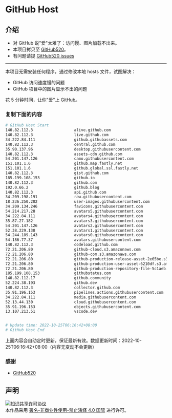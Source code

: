 # GitHub Host
## 介绍
- 对 GitHub 说"爱"太难了：访问慢、图片加载不出来。
- 本项目拷贝至 [GitHub520](https://github.com/521xueweihan/GitHub520)。
- 有问题请提 [GitHub520 issues](https://github.com/521xueweihan/GitHub520/issues/new)

---

本项目无需安装任何程序，通过修改本地 hosts 文件，试图解决：
- GitHub 访问速度慢的问题
- GitHub 项目中的图片显示不出的问题

花 5 分钟时间，让你"爱"上 GitHub。

### 复制下面的内容
```bash
# GitHub Host Start
140.82.112.3                  alive.github.com
140.82.112.3                  live.github.com
34.222.84.111                 github.githubassets.com
140.82.112.3                  central.github.com
35.90.137.96                  desktop.githubusercontent.com
140.82.112.3                  assets-cdn.github.com
54.201.147.126                camo.githubusercontent.com
151.101.1.6                   github.map.fastly.net
151.101.1.6                   github.global.ssl.fastly.net
140.82.112.3                  gist.github.com
185.199.108.153               github.io
140.82.112.3                  github.com
192.0.66.2                    github.blog
140.82.112.3                  api.github.com
34.209.198.191                raw.githubusercontent.com
18.236.250.202                user-images.githubusercontent.com
34.209.134.246                favicons.githubusercontent.com
54.214.217.28                 avatars5.githubusercontent.com
34.222.84.111                 avatars4.githubusercontent.com
35.87.27.182                  avatars3.githubusercontent.com
54.201.147.126                avatars2.githubusercontent.com
52.38.229.138                 avatars1.githubusercontent.com
54.244.189.143                avatars0.githubusercontent.com
54.186.77.37                  avatars.githubusercontent.com
140.82.112.3                  codeload.github.com
72.21.206.80                  github-cloud.s3.amazonaws.com
72.21.206.80                  github-com.s3.amazonaws.com
72.21.206.80                  github-production-release-asset-2e65be.s3.amazonaws.com
72.21.206.80                  github-production-user-asset-6210df.s3.amazonaws.com
72.21.206.80                  github-production-repository-file-5c1aeb.s3.amazonaws.com
185.199.108.153               githubstatus.com
140.82.112.17                 github.community
52.224.38.193                 github.dev
140.82.112.3                  collector.github.com
35.91.196.153                 pipelines.actions.githubusercontent.com
34.222.84.111                 media.githubusercontent.com
52.13.44.130                  cloud.githubusercontent.com
35.91.196.153                 objects.githubusercontent.com
13.107.213.51                 vscode.dev


# Update time: 2022-10-25T06:16:42+08:00
# GitHub Host End

```
上面内容会自动定时更新，保证最新有效。数据更新时间：2022-10-25T06:16:42+08:00（内容无变动不会更新）

### 感谢

- [GitHub520](https://github.com/521xueweihan/GitHub520)

## 声明
<a rel="license" href="https://creativecommons.org/licenses/by-nc-nd/4.0/deed.zh"><img alt="知识共享许可协议" style="border-width: 0" src="https://licensebuttons.net/l/by-nc-nd/4.0/88x31.png"></a><br>本作品采用 <a rel="license" href="https://creativecommons.org/licenses/by-nc-nd/4.0/deed.zh">署名-非商业性使用-禁止演绎 4.0 国际</a> 进行许可。